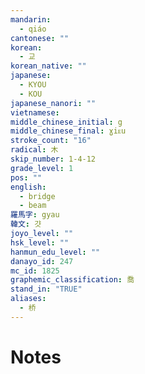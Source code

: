 ```yaml
---
mandarin:
  - qiáo
cantonese: ""
korean:
  - 교
korean_native: ""
japanese:
  - KYOU
  - KOU
japanese_nanori: ""
vietnamese:
middle_chinese_initial: g
middle_chinese_final: ɣiᴇu
stroke_count: "16"
radical: 木
skip_number: 1-4-12
grade_level: 1
pos: ""
english:
  - bridge
  - beam
羅馬字: gyau
韓文: 걋
joyo_level: ""
hsk_level: ""
hanmun_edu_level: ""
danayo_id: 247
mc_id: 1825
graphemic_classification: 喬
stand_in: "TRUE"
aliases:
  - 桥
---
```


# Notes
